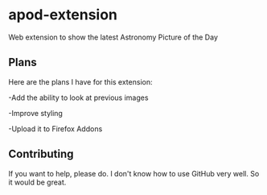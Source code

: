 # apod-extension
Web extension to show the latest Astronomy Picture of the Day

## Plans
Here are the plans I have for this extension:

-Add the ability to look at previous images

-Improve styling

-Upload it to Firefox Addons

## Contributing
If you want to help, please do. I don't know how to use GitHub very well. So it would be great.
